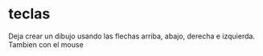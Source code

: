 # teclas
Deja crear un dibujo usando las flechas arriba, abajo, derecha e izquierda. Tambien con el mouse